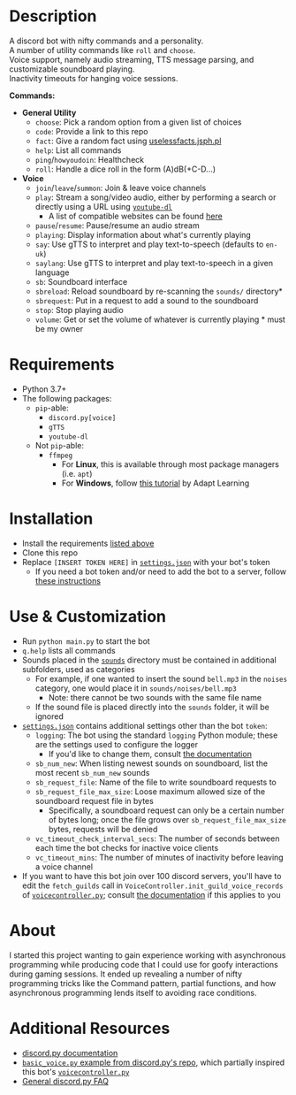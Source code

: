 # Description
A discord bot with nifty commands and a personality. \
A number of utility commands like `roll` and `choose`. \
Voice support, namely audio streaming, TTS message parsing, and customizable soundboard playing. \
Inactivity timeouts for hanging voice sessions.

**Commands:**
* **General Utility**
  * `choose`: Pick a random option from a given list of choices
  * `code`: Provide a link to this repo
  * `fact`: Give a random fact using [uselessfacts.jsph.pl](https://uselessfacts.jsph.pl)
  * `help`: List all commands
  * `ping`/`howyoudoin`: Healthcheck
  * `roll`: Handle a dice roll in the form (A)dB(+C-D...)
* **Voice**
  * `join`/`leave`/`summon`: Join & leave voice channels
  * `play`: Stream a song/video audio, either by performing a search or directly using a URL using [`youtube-dl`](https://ytdl-org.github.io/youtube-dl/index.html)
    * A list of compatible websites can be found [here](https://rg3.github.io/youtube-dl/supportedsites.html)
  * `pause`/`resume`: Pause/resume an audio stream
  * `playing`: Display information about what's currently playing
  * `say`: Use gTTS to interpret and play text-to-speech (defaults to `en-uk`)
  * `saylang`: Use gTTS to interpret and play text-to-speech in a given language
  * `sb`: Soundboard interface
  * `sbreload`: Reload soundboard by re-scanning the `sounds/` directory*
  * `sbrequest`: Put in a request to add a sound to the soundboard
  * `stop`: Stop playing audio
  * `volume`: Get or set the volume of whatever is currently playing
\* must be my owner


# Requirements
* Python 3.7+
* The following packages:
  * `pip`-able:
    * `discord.py[voice]`
    * `gTTS`
    * `youtube-dl`
  * Not `pip`-able:
    * `ffmpeg`
      * For **Linux**, this is available through most package managers (i.e. `apt`)
      * For **Windows**, follow [this tutorial](https://github.com/adaptlearning/adapt_authoring/wiki/Installing-FFmpeg) by Adapt Learning


# Installation
* Install the requirements [listed above](#Requirements)
* Clone this repo
* Replace `[INSERT TOKEN HERE]` in [`settings.json`](./settings.json) with your bot's token
  * If you need a bot token and/or need to add the bot to a server, follow [these instructions](https://www.writebots.com/discord-bot-token/)


# Use & Customization
* Run `python main.py` to start the bot
* `q.help` lists all commands
* Sounds placed in the [`sounds`](./sounds) directory must be contained in additional subfolders, used as categories
  * For example, if one wanted to insert the sound `bell.mp3` in the `noises` category, one would place it in `sounds/noises/bell.mp3`
    * Note: there cannot be two sounds with the same file name
  * If the sound file is placed directly into the `sounds` folder, it will be ignored
* [`settings.json`](./settings.json) contains additional settings other than the bot `token`:
  * `logging`: The bot using the standard `logging` Python module; these are the settings used to configure the logger
    * If you'd like to change them, consult [the documentation](https://docs.python.org/3/library/logging.config.html)
  * `sb_num_new`: When listing newest sounds on soundboard, list the most recent `sb_num_new` sounds
  * `sb_request_file`: Name of the file to write soundboard requests to
  * `sb_request_file_max_size`: Loose maximum allowed size of the soundboard request file in bytes
    * Specifically, a soundboard request can only be a certain number of bytes long; once the file grows over `sb_request_file_max_size` bytes, requests will be denied
  * `vc_timeout_check_interval_secs`: The number of seconds between each time the bot checks for inactive voice clients
  * `vc_timeout_mins`: The number of minutes of inactivity before leaving a voice channel
* If you want to have this bot join over 100 discord servers, you'll have to edit the `fetch_guilds` call in `VoiceController.init_guild_voice_records` of [`voicecontroller.py`](./voicecontroller.py); consult [the documentation](https://discordpy.readthedocs.io/en/latest/api.html#discord.Client.fetch_guilds) if this applies to you

# About
I started this project wanting to gain experience working with asynchronous programming while producing code that I could use for goofy interactions during gaming sessions. It ended up revealing a number of nifty programming tricks like the Command pattern, partial functions, and how asynchronous programming lends itself to avoiding race conditions.


# Additional Resources
* [discord.py documentation](https://discordpy.readthedocs.io/en/latest/api.html)
* [`basic_voice.py` example from discord.py's repo](https://github.com/Rapptz/discord.py/blob/master/examples/basic_voice.py), which partially inspired this bot's [`voicecontroller.py`](./voicecontroller.py)
* [General discord.py FAQ](https://discordpy.readthedocs.io/en/latest/faq.html)
